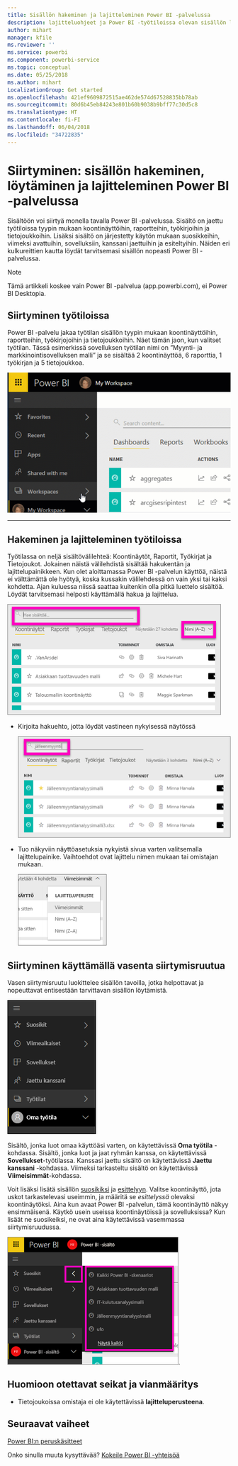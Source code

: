 ```yaml
---
title: Sisällön hakeminen ja lajitteleminen Power BI -palvelussa
description: lajitteluohjeet ja Power BI -työtiloissa olevan sisällön lajitteleminen
author: mihart
manager: kfile
ms.reviewer: ''
ms.service: powerbi
ms.component: powerbi-service
ms.topic: conceptual
ms.date: 05/25/2018
ms.author: mihart
LocalizationGroup: Get started
ms.openlocfilehash: 421ef9609872515ae462de574d67528835bb78ab
ms.sourcegitcommit: 80d6b45eb84243e801b60b9038b9bff77c30d5c8
ms.translationtype: HT
ms.contentlocale: fi-FI
ms.lasthandoff: 06/04/2018
ms.locfileid: "34722835"
---
```

# <a name="navigation-searching-finding-and-sorting-content-in-power-bi-service"></a>Siirtyminen: sisällön hakeminen, löytäminen ja lajitteleminen Power BI -palvelussa
Sisältöön voi siirtyä monella tavalla Power BI -palvelussa. Sisältö on jaettu työtiloissa tyypin mukaan koontinäyttöihin, raportteihin, työkirjoihin ja tietojoukkoihin.  Lisäksi sisältö on järjestetty käytön mukaan suosikkeihin, viimeksi avattuihin, sovelluksiin, kanssani jaettuihin ja esiteltyihin. Näiden eri kulkureittien kautta löydät tarvitsemasi sisällön nopeasti Power BI -palvelussa.  

>[!NOTE] 
>Tämä artikkeli koskee vain Power BI -palvelua (app.powerbi.com), ei Power BI Desktopia.

## <a name="navigation-within-workspaces"></a>Siirtyminen työtiloissa

Power BI -palvelu jakaa työtilan sisällön tyypin mukaan koontinäyttöihin, raportteihin, työkirjojoihin ja tietojoukkoihin. Näet tämän jaon, kun valitset työtilan. Tässä esimerkissä sovelluksen työtilan nimi on ”Myynti- ja markkinointisovelluksen malli” ja se sisältää 2 koontinäyttöä, 6 raporttia, 1 työkirjan ja 5 tietojoukkoa.

![video](media/service-navigation-search-filter-sort/workspaces.gif)

________________________________________

## <a name="searching-and-sorting-in-workspaces"></a>Hakeminen ja lajitteleminen työtiloissa
Työtilassa on neljä sisältövälilehteä: Koontinäytöt, Raportit, Työkirjat ja Tietojoukot.  Jokainen näistä välilehdistä sisältää hakukentän ja lajittelupainikkeen.  Kun olet aloittamassa Power BI -palvelun käyttöä, näistä ei välttämättä ole hyötyä, koska kussakin välilehdessä on vain yksi tai kaksi kohdetta.  Ajan kuluessa niissä saattaa kuitenkin olla pitkä luettelo sisältöä.  Löydät tarvitsemasi helposti käyttämällä hakua ja lajittelua.

![Koontinäytöt-välilehti](media/service-navigation-search-filter-sort/power-bi-search-sort2.png)

* Kirjoita hakuehto, jotta löydät vastineen nykyisessä näytössä
  
   ![kirjoita hakuehto](media/service-navigation-search-filter-sort/power-bi-search2.png)
* Tuo näkyviin näyttöasetuksia nykyistä sivua varten valitsemalla lajittelupainike. Vaihtoehdot ovat lajittelu nimen mukaan tai omistajan mukaan.
  
   ![lajitteluvalikko](media/service-navigation-search-filter-sort/power-bi-sort-alpha.png)

## <a name="navigation-using-the-left-navbar"></a>Siirtyminen käyttämällä vasenta siirtymisruutua
Vasen siirtymisruutu luokittelee sisällön tavoilla, jotka helpottavat ja nopeuttavat entisestään tarvittavan sisällön löytämistä.  

![vasen siirtymisruutu](media/service-navigation-search-filter-sort/power-bi-newnav.png)



Sisältö, jonka luot omaa käyttöäsi varten, on käytettävissä **Oma työtila** -kohdassa. Sisältö, jonka luot ja jaat ryhmän kanssa, on käytettävissä **Sovellukset**-työtilassa. Kanssasi jaettu sisältö on käytettävissä **Jaettu kanssani** -kohdassa. Viimeksi tarkasteltu sisältö on käytettävissä **Viimeisimmät**-kohdassa.

Voit lisäksi lisätä sisällön [suosikiksi](service-dashboard-favorite.md) ja [esittelyyn](service-dashboard-featured.md). Valitse koontinäyttö, jota uskot tarkastelevasi useimmin, ja määritä se *esittelyssä* olevaksi koontinäytöksi. Aina kun avaat Power BI -palvelun, tämä koontinäyttö näkyy ensimmäisenä. Käytkö usein useissa koontinäytöissä ja sovelluksissa? Kun lisäät ne suosikeiksi, ne ovat aina käytettävissä vasemmassa siirtymisruudussa.

![Suosikit-pikaikkuna](media/service-navigation-search-filter-sort/power-bi-favorite-flyout.png).


## <a name="considerations-and-troubleshooting"></a>Huomioon otettavat seikat ja vianmääritys
* Tietojoukoissa omistaja ei ole käytettävissä **lajitteluperusteena**.

## <a name="next-steps"></a>Seuraavat vaiheet
[Power BI:n peruskäsitteet](service-basic-concepts.md)

Onko sinulla muuta kysyttävää? [Kokeile Power BI -yhteisöä](http://community.powerbi.com/)